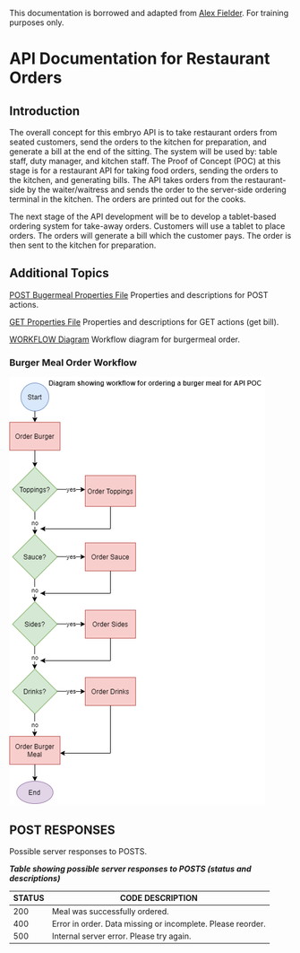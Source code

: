 This documentation is borrowed and adapted from [Alex Fielder](https://www.linkedin.com/feed/update/urn:li:activity:6626465471241732096/). For training purposes only.

# API Documentation for Restaurant Orders

## Introduction 

The overall concept for this embryo API is to take restaurant orders from seated customers, send the orders to the kitchen for preparation, and generate a bill at the end of the sitting. The system will be used by: table staff, duty manager, and kitchen staff. The Proof of Concept (POC) at this stage is for a restaurant API for taking food orders, sending the orders to the kitchen, and generating bills. The API takes orders from the restaurant-side by the waiter/waitress and sends the order to the server-side ordering terminal in the kitchen. The orders are printed out for the cooks.

The next stage of the API development will be to develop a tablet-based ordering system for take-away orders. Customers will use a tablet to place orders. The orders will generate a bill which the customer pays. The order is then sent to the kitchen for preparation.


## Additional Topics

[POST Bugermeal Properties File](POST-Properties-Reference.md) Properties and descriptions for POST actions.

[GET Properties File](GET-Properties-Reference.md) Properties and descriptions for GET actions (get bill).

[WORKFLOW Diagram](AaronAPIWorkflow.png) Workflow diagram for burgermeal order.



### Burger Meal Order Workflow


![Workflow Diagram](AaronAPIWorkflow.png)


## POST RESPONSES 

Possible server responses to POSTS. 

*__Table showing possible server responses to POSTS (status and descriptions)__* 

| STATUS | CODE DESCRIPTION                                            |
|--------|-------------------------------------------------------------|
| 200    | Meal was successfully ordered.                              |
| 400    | Error in order. Data missing or incomplete. Please reorder. |
| 500    | Internal server error. Please try again.                    |

